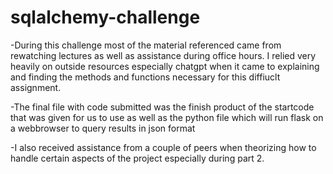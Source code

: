 # sqlalchemy-challenge

-During this challenge most of the material referenced came from rewatching lectures as well as assistance during office hours. I relied very heavily on outside resources especially chatgpt when it came to explaining and finding the methods and functions necessary for this diffiuclt assignment. 

-The final file with code submitted was the finish product of the startcode that was given for us to use as well as the python file which will run flask on a webbrowser to query results in json format 

-I also received assistance from a couple of peers when theorizing how to handle certain aspects of the project especially during part 2.
